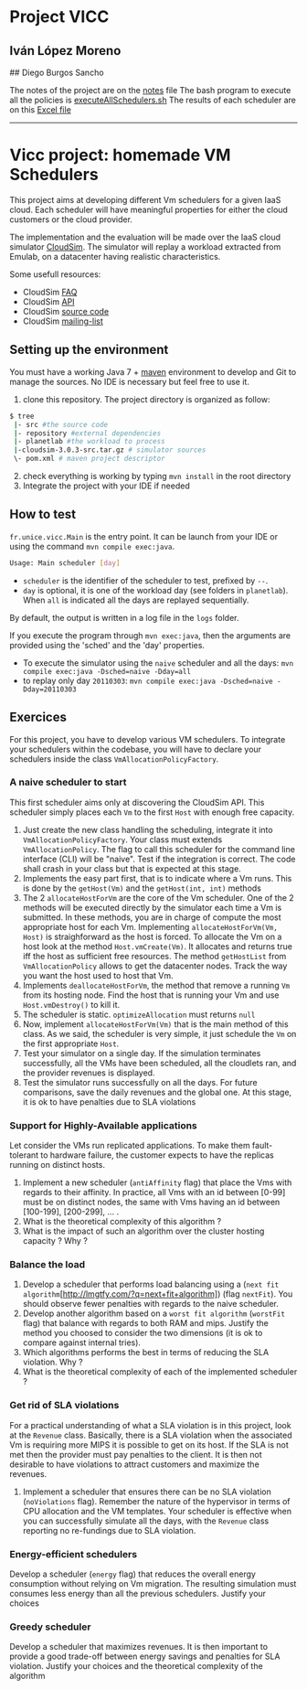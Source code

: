 # Project VICC
## Iván López Moreno
## Diego Burgos Sancho

The notes of the project are on the [notes](notes.md) file
The bash program to execute all the policies is [executeAllSchedulers.sh](executeAllSchedulers.sh)
The results of each scheduler are on this [Excel file](results/results.xlsx)

___

# Vicc project: homemade VM Schedulers

This project aims at developing different Vm schedulers for a given IaaS cloud. Each scheduler will have meaningful properties for either the cloud customers or the cloud provider.

The implementation and the evaluation will be made over the IaaS cloud simulator [CloudSim](http://www.cloudbus.org/cloudsim/). The simulator will replay a workload extracted from Emulab, on a datacenter having realistic characteristics. 

Some usefull resources:

- CloudSim [FAQ](https://code.google.com/p/cloudsim/wiki/FAQ#Policies_and_algorithms)
- CloudSim [API](http://www.cloudbus.org/cloudsim/doc/api/index.html)
- CloudSim [source code](cloudsim-3.0.3-src.tar.gz)
- CloudSim [mailing-list](https://groups.google.com/forum/#!forum/cloudsim)

## Setting up the environment

You must have a working Java 7 + [maven](http://maven.apache.org) environment to develop and Git to manage the sources. No IDE is necessary but feel free to use it.

1. clone this repository. The project directory is organized as follow:
```sh
$ tree
 |- src #the source code
 |- repository #external dependencies
 |- planetlab #the workload to process
 |-cloudsim-3.0.3-src.tar.gz # simulator sources
 \- pom.xml # maven project descriptor
```
2. check everything is working by typing `mvn install` in the root directory
3. Integrate the project with your IDE if needed

## How to test

`fr.unice.vicc.Main` is the entry point. It can be launch from your IDE or using the command `mvn compile exec:java`.

```sh
Usage: Main scheduler [day]
```

- `scheduler` is the identifier of the scheduler to test, prefixed by `--`.
- `day` is optional, it is one of the workload day (see folders in `planetlab`). When `all` is indicated all the days are replayed sequentially.

By default, the output is written in a log file in the `logs` folder.

If you execute the program through `mvn exec:java`, then the arguments are provided using the 'sched' and the 'day' properties.

- To execute the simulator using the `naive` scheduler and all the days:
`mvn compile exec:java -Dsched=naive -Dday=all`
- to replay only day `20110303`: `mvn compile exec:java -Dsched=naive -Dday=20110303`

## Exercices

For this project, you have to develop various VM schedulers.
To integrate your schedulers within the codebase, you will have to declare your schedulers inside the class `VmAllocationPolicyFactory`.

### A naive scheduler to start

This first scheduler aims only at discovering the CloudSim API. This scheduler simply places each `Vm` to the first `Host` with enough free capacity.

1. Just create the new class handling the scheduling, integrate it into `VmAllocationPolicyFactory`. Your class must extends `VmAllocationPolicy`. The flag to call this scheduler for the command line interface (CLI) will be "naive". Test if the integration is correct. The code shall crash in your class but that is expected at this stage.
2. Implements the easy part first, that is to indicate where a Vm runs. This is done by the `getHost(Vm)` and the `getHost(int, int)` methods
3. The 2 `allocateHostForVm` are the core of the Vm scheduler. One of the 2 methods will be executed directly by the simulator each time a Vm is submitted. In these methods, you are in charge of compute the most appropriate host for each Vm. Implementing `allocateHostForVm(Vm, Host)` is straighforward as the host is forced. To allocate the Vm on a host look at the method `Host.vmCreate(Vm)`. It allocates and returns true iff the host as sufficient free resources. The method `getHostList` from `VmAllocationPolicy` allows to get the datacenter nodes. Track the way you want the host used to host that Vm.
4. Implements `deallocateHostForVm`, the method that remove a running `Vm` from its hosting node. Find the host that is running your Vm and use `Host.vmDestroy()` to kill it.
5. The scheduler is static. `optimizeAllocation` must returns `null`
6. Now, implement `allocateHostForVm(Vm)` that is the main method of this class. As we said, the scheduler is very simple, it just schedule the `Vm` on the first appropriate `Host`.
7. Test your simulator on a single day. If the simulation terminates successfully, all the VMs have been scheduled, all the cloudlets ran, and the provider revenues is displayed.
8. Test the simulator runs successfully on all the days. For future comparisons, save the daily revenues and the global one. At this stage, it is ok to have penalties due to SLA violations
	
### Support for Highly-Available applications

Let consider the VMs run replicated applications. To make them fault-tolerant to hardware failure, the customer expects to have the replicas running on distinct hosts.

1. Implement a new scheduler (`antiAffinity` flag) that place the Vms with regards to their affinity. In practice, all Vms with an id between [0-99] must be on distinct nodes, the same with Vms having an id between [100-199], [200-299], ... .
1. What is the theoretical complexity of this algorithm ?
1. What is the impact of such an algorithm over the cluster hosting capacity ? Why ?

### Balance the load

1. Develop a scheduler that performs load balancing using a (`next fit algorithm`[http://lmgtfy.com/?q=next+fit+algorithm]) (flag `nextFit`). You should observe fewer penalties with regards to the naive scheduler.
1. Develop another algorithm based on a `worst fit algorithm` (`worstFit` flag) that balance with regards to both RAM and mips. Justify  the method you choosed to consider the two dimensions (it is ok to compare against internal tries).
1. Which algorithms performs the best in terms of reducing the SLA violation. Why ?
1. What is the theoretical complexity of each of the implemented scheduler ?

### Get rid of SLA violations

For a practical understanding of what a SLA violation is in this project, look at the `Revenue` class. Basically, there is a SLA violation when the associated Vm is requiring more MIPS it is possible to get on its host.
If the SLA is not met then the provider must pay penalties to the client. It is then not desirable to have violations to attract customers and maximize the revenues.

1. Implement a scheduler that ensures there can be no SLA violation (`noViolations` flag). Remember the nature of the hypervisor in terms of CPU allocation and the VM templates. Your scheduler is effective when you can successfully simulate all the days, with the `Revenue` class reporting no re-fundings due to SLA violation.

### Energy-efficient schedulers

Develop a scheduler (`energy` flag) that reduces the overall energy consumption without relying on Vm migration. The resulting simulation must consumes less energy than all the previous schedulers. Justify your choices

### Greedy scheduler

Develop a scheduler that maximizes revenues. It is then important to provide a good trade-off between energy savings and penalties for SLA violation. Justify your choices and the theoretical complexity of the algorithm
